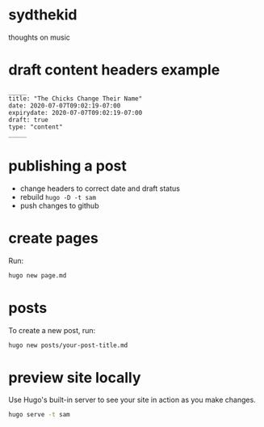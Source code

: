 # sydthekid
thoughts on music 

# draft content headers example 

```
_____
title: "The Chicks Change Their Name"
date: 2020-07-07T09:02:19-07:00
expirydate: 2020-07-07T09:02:19-07:00
draft: true
type: "content"
_____
```

# publishing a post 
  - change headers to correct date and draft status
  - rebuild ```hugo -D -t sam```
  - push changes to github
  
# create pages

Run:

```sh
hugo new page.md
```

# posts

To create a new post, run:

```sh
hugo new posts/your-post-title.md
```


# preview site locally

Use Hugo's built-in server to see your site in action as you make changes.

```sh
hugo serve -t sam
```
